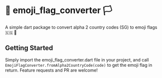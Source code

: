 # 🏴 emoji_flag_converter 🏳️

A simple dart package to convert alpha 2 country codes (SG) to emoji flags 🇸🇬 🤟

## Getting Started

Simply import the emoji_flag_converter.dart file in your project, and call `EmojiFlagConverter.fromAlpha2CountryCode(code)` to get the emoji flag in return.
Feature requests and PR are welcome!
